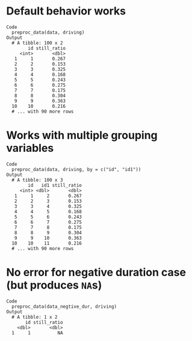 # Default behavior works

    Code
      preproc_data(data, driving)
    Output
      # A tibble: 100 x 2
            id still_ratio
         <int>       <dbl>
       1     1       0.267
       2     2       0.153
       3     3       0.325
       4     4       0.168
       5     5       0.243
       6     6       0.275
       7     7       0.175
       8     8       0.304
       9     9       0.363
      10    10       0.216
      # ... with 90 more rows

# Works with multiple grouping variables

    Code
      preproc_data(data, driving, by = c("id", "id1"))
    Output
      # A tibble: 100 x 3
            id   id1 still_ratio
         <int> <dbl>       <dbl>
       1     1     2       0.267
       2     2     3       0.153
       3     3     4       0.325
       4     4     5       0.168
       5     5     6       0.243
       6     6     7       0.275
       7     7     8       0.175
       8     8     9       0.304
       9     9    10       0.363
      10    10    11       0.216
      # ... with 90 more rows

# No error for negative duration case (but produces `NA`s)

    Code
      preproc_data(data_negtive_dur, driving)
    Output
      # A tibble: 1 x 2
           id still_ratio
        <dbl>       <dbl>
      1     1          NA

